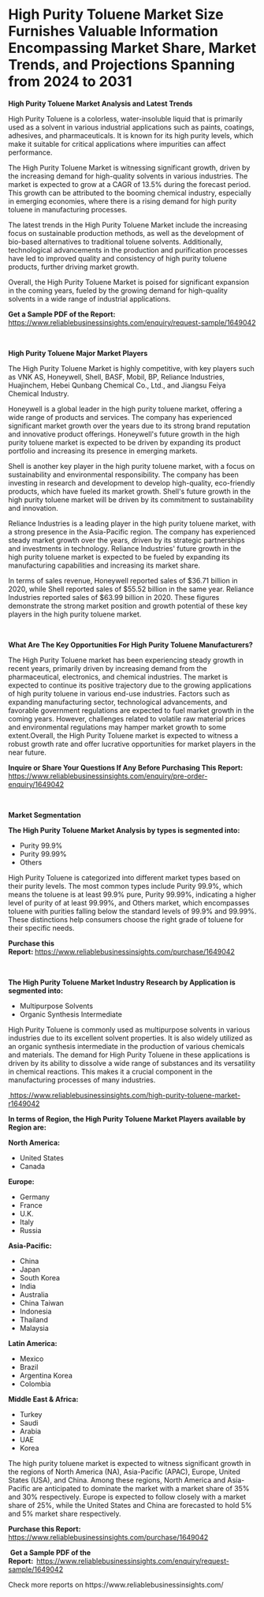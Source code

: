 <p><h1>High Purity Toluene Market Size Furnishes Valuable Information Encompassing Market Share, Market Trends, and Projections Spanning from 2024 to 2031</h1></p><p><strong>High Purity Toluene Market Analysis and Latest Trends</strong></p>
<p><p>High Purity Toluene is a colorless, water-insoluble liquid that is primarily used as a solvent in various industrial applications such as paints, coatings, adhesives, and pharmaceuticals. It is known for its high purity levels, which make it suitable for critical applications where impurities can affect performance.</p><p>The High Purity Toluene Market is witnessing significant growth, driven by the increasing demand for high-quality solvents in various industries. The market is expected to grow at a CAGR of 13.5% during the forecast period. This growth can be attributed to the booming chemical industry, especially in emerging economies, where there is a rising demand for high purity toluene in manufacturing processes.</p><p>The latest trends in the High Purity Toluene Market include the increasing focus on sustainable production methods, as well as the development of bio-based alternatives to traditional toluene solvents. Additionally, technological advancements in the production and purification processes have led to improved quality and consistency of high purity toluene products, further driving market growth.</p><p>Overall, the High Purity Toluene Market is poised for significant expansion in the coming years, fueled by the growing demand for high-quality solvents in a wide range of industrial applications.</p></p>
<p><strong>Get a Sample PDF of the Report:&nbsp;</strong> <a href="https://www.reliablebusinessinsights.com/enquiry/request-sample/1649042">https://www.reliablebusinessinsights.com/enquiry/request-sample/1649042</a></p>
<p>&nbsp;</p>
<p><strong>High Purity Toluene Major Market Players</strong></p>
<p><p>The High Purity Toluene Market is highly competitive, with key players such as VNK AS, Honeywell, Shell, BASF, Mobil, BP, Reliance Industries, Huajinchem, Hebei Qunbang Chemical Co., Ltd., and Jiangsu Feiya Chemical Industry. </p><p>Honeywell is a global leader in the high purity toluene market, offering a wide range of products and services. The company has experienced significant market growth over the years due to its strong brand reputation and innovative product offerings. Honeywell's future growth in the high purity toluene market is expected to be driven by expanding its product portfolio and increasing its presence in emerging markets.</p><p>Shell is another key player in the high purity toluene market, with a focus on sustainability and environmental responsibility. The company has been investing in research and development to develop high-quality, eco-friendly products, which have fueled its market growth. Shell's future growth in the high purity toluene market will be driven by its commitment to sustainability and innovation.</p><p>Reliance Industries is a leading player in the high purity toluene market, with a strong presence in the Asia-Pacific region. The company has experienced steady market growth over the years, driven by its strategic partnerships and investments in technology. Reliance Industries' future growth in the high purity toluene market is expected to be fueled by expanding its manufacturing capabilities and increasing its market share.</p><p>In terms of sales revenue, Honeywell reported sales of $36.71 billion in 2020, while Shell reported sales of $55.52 billion in the same year. Reliance Industries reported sales of $63.99 billion in 2020. These figures demonstrate the strong market position and growth potential of these key players in the high purity toluene market.</p></p>
<p>&nbsp;</p>
<p><strong>What Are The Key Opportunities For High Purity Toluene Manufacturers?</strong></p>
<p><p>The High Purity Toluene market has been experiencing steady growth in recent years, primarily driven by increasing demand from the pharmaceutical, electronics, and chemical industries. The market is expected to continue its positive trajectory due to the growing applications of high purity toluene in various end-use industries. Factors such as expanding manufacturing sector, technological advancements, and favorable government regulations are expected to fuel market growth in the coming years. However, challenges related to volatile raw material prices and environmental regulations may hamper market growth to some extent.Overall, the High Purity Toluene market is expected to witness a robust growth rate and offer lucrative opportunities for market players in the near future.</p></p>
<p><strong>Inquire or Share Your Questions If Any Before Purchasing This Report:</strong> <a href="https://www.reliablebusinessinsights.com/enquiry/pre-order-enquiry/1649042">https://www.reliablebusinessinsights.com/enquiry/pre-order-enquiry/1649042</a></p>
<p>&nbsp;</p>
<p><strong>Market Segmentation</strong></p>
<p><strong>The High Purity Toluene Market Analysis by types is segmented into:</strong></p>
<p><ul><li>Purity 99.9%</li><li>Purity 99.99%</li><li>Others</li></ul></p>
<p><p>High Purity Toluene is categorized into different market types based on their purity levels. The most common types include Purity 99.9%, which means the toluene is at least 99.9% pure, Purity 99.99%, indicating a higher level of purity of at least 99.99%, and Others market, which encompasses toluene with purities falling below the standard levels of 99.9% and 99.99%. These distinctions help consumers choose the right grade of toluene for their specific needs.</p></p>
<p><strong>Purchase this Report:&nbsp;</strong><a href="https://www.reliablebusinessinsights.com/purchase/1649042">https://www.reliablebusinessinsights.com/purchase/1649042</a></p>
<p>&nbsp;</p>
<p><strong>The High Purity Toluene Market Industry Research by Application is segmented into:</strong></p>
<p><ul><li>Multipurpose Solvents</li><li>Organic Synthesis Intermediate</li></ul></p>
<p><p>High Purity Toluene is commonly used as multipurpose solvents in various industries due to its excellent solvent properties. It is also widely utilized as an organic synthesis intermediate in the production of various chemicals and materials. The demand for High Purity Toluene in these applications is driven by its ability to dissolve a wide range of substances and its versatility in chemical reactions. This makes it a crucial component in the manufacturing processes of many industries.</p></p>
<p><a href="https://www.reliablebusinessinsights.com/high-purity-toluene-market-r1649042">&nbsp;https://www.reliablebusinessinsights.com/high-purity-toluene-market-r1649042</a></p>
<p><strong>In terms of Region, the High Purity Toluene Market Players available by Region are:</strong></p>
<p>
    <p> <strong> North America: </strong>
        <ul>
            <li>United States</li>
            <li>Canada</li>
        </ul>
        </p> 
    <p> <strong> Europe: </strong>
        <ul>
            <li>Germany</li>
            <li>France</li>
            <li>U.K.</li>
            <li>Italy</li>
            <li>Russia</li>
        </ul>
        </p> 
    <p> <strong> Asia-Pacific: </strong>
        <ul>
            <li>China</li>
            <li>Japan</li>
            <li>South Korea</li>
            <li>India</li>
            <li>Australia</li>
            <li>China Taiwan</li>
            <li>Indonesia</li>
            <li>Thailand</li>
            <li>Malaysia</li>
        </ul>
        </p> 
    <p> <strong> Latin America: </strong>
        <ul>
            <li>Mexico</li>
            <li>Brazil</li>
            <li>Argentina Korea</li>
            <li>Colombia</li>
        </ul>
        </p> 
    <p> <strong> Middle East & Africa: </strong>
        <ul>
            <li>Turkey</li>
            <li>Saudi</li>
            <li>Arabia</li>
            <li>UAE</li>
            <li>Korea</li>
        </ul>
    </p>
    </p>
<p><p>The high purity toluene market is expected to witness significant growth in the regions of North America (NA), Asia-Pacific (APAC), Europe, United States (USA), and China. Among these regions, North America and Asia-Pacific are anticipated to dominate the market with a market share of 35% and 30% respectively. Europe is expected to follow closely with a market share of 25%, while the United States and China are forecasted to hold 5% and 5% market share respectively.</p></p>
<p><strong>Purchase this Report: </strong><a href="https://www.reliablebusinessinsights.com/purchase/1649042">https://www.reliablebusinessinsights.com/purchase/1649042</a></p>
<p>&nbsp;<strong>Get a Sample PDF of the Report:&nbsp;&nbsp;</strong><a href="https://www.reliablebusinessinsights.com/enquiry/request-sample/1649042">https://www.reliablebusinessinsights.com/enquiry/request-sample/1649042</a></p>
<p><strong></strong></p>
<p>Check more reports on https://www.reliablebusinessinsights.com/</p>